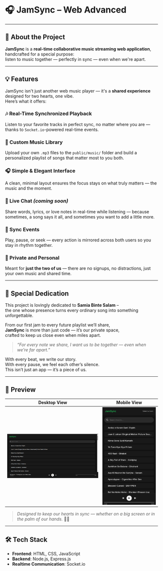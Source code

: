 # 🎧 JamSync – Web Advanced

---

## 🌟 About the Project

**JamSync** is a **real-time collaborative music streaming web application**, handcrafted for a special purpose:  
 listen to music together — perfectly in sync — even when we're apart.


---

## 💡 Features

JamSync isn't just another web music player — it's a **shared experience** designed for two hearts, one vibe.  
Here’s what it offers:

### 🎶 Real-Time Synchronized Playback  
Listen to your favorite tracks in perfect sync, no matter where you are — thanks to `Socket.io`-powered real-time events.

### 📂 Custom Music Library  
Upload your own `.mp3` files to the `public/music/` folder and build a personalized playlist of songs that matter most to you both.

### 🎧 Simple & Elegant Interface  
A clean, minimal layout ensures the focus stays on what truly matters — the music and the moment.

### 💬 Live Chat *(coming soon)*  
Share words, lyrics, or love notes in real-time while listening — because sometimes, a song says it all, and sometimes you want to add a little more.

### 🔁 Sync Events  
Play, pause, or seek — every action is mirrored across both users so you stay in rhythm together.

### 🔐 Private and Personal  
Meant for **just the two of us** — there are no signups, no distractions, just your own music and shared time.

---

## 🎁 Special Dedication

This project is lovingly dedicated to **Samia Binte Salam** –  
the one whose presence turns every ordinary song into something unforgettable.  

From our first jam to every future playlist we’ll share,  
**JamSync** is more than just code — it’s our private space,  
crafted to keep us close even when miles apart.

> *“For every note we share, I want us to be together — even when we’re far apart.”*

With every beat, we write our story.  
With every pause, we feel each other’s silence.  
This isn’t just an app — it’s a piece of us.

---

## 📸 Preview

| Desktop View | Mobile View |
|--------------|-------------|
| ![JamSync PC View](./ss1.png) | ![JamSync Mobile View](./ss2.png) |

> *Designed to keep our hearts in sync — whether on a big screen or in the palm of our hands.* 💑🎶

---

## 🛠️ Tech Stack

- **Frontend**: HTML, CSS, JavaScript  
- **Backend**: Node.js, Express.js  
- **Realtime Communication**: Socket.io  


